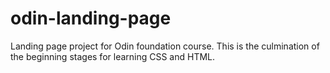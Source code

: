 # odin-landing-page
Landing page project for Odin foundation course. This is the culmination of the beginning stages for learning CSS and HTML.
